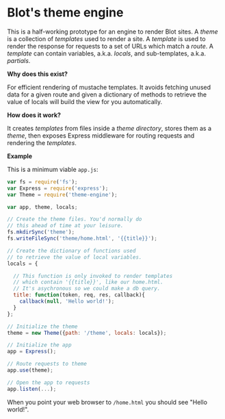 # Blot's theme engine

This is a half-working prototype for an engine to render Blot sites. A *theme* is a collection of *templates* used to render a site. A *template* is used to render the response for requests to a set of URLs which match a *route*. A *template* can contain variables, a.k.a. *locals*, and sub-templates, a.k.a. *partials*.

**Why does this exist?**

For efficient rendering of mustache templates. It avoids fetching unused data for a given route and given a dictionary of methods to retrieve the value of locals will build the view for you automatically.

**How does it work?**

It creates *templates* from files inside a *theme directory*, stores them as a *theme*, then exposes Express middleware for routing requests and rendering the *templates*.

**Example**

This is a minimum viable ```app.js```:

```javascript
var fs = require('fs');
var Express = require('express');
var Theme = require('theme-engine');

var app, theme, locals;

// Create the theme files. You'd normally do
// this ahead of time at your leisure.
fs.mkdirSync('theme');
fs.writeFileSync('theme/home.html', '{{title}}');

// Create the dictionary of functions used
// to retrieve the value of local variables.
locals = {

  // This function is only invoked to render templates
  // which contain '{{title}}', like our home.html.
  // It's asychronous so we could make a db query.
  title: function(token, req, res, callback){
    callback(null, 'Hello world!');
  }
};

// Initialize the theme
theme = new Theme({path: '/theme', locals: locals});

// Initialize the app
app = Express();

// Route requests to theme
app.use(theme);

// Open the app to requests
app.listen(...);
```

When you point your web browser to ```/home.html``` you should see "Hello world!".